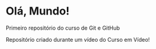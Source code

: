 # Olá, Mundo!
Primeiro repositório do curso de Git e GitHub

Repositório criado durante um vídeo do Curso em Vídeo!